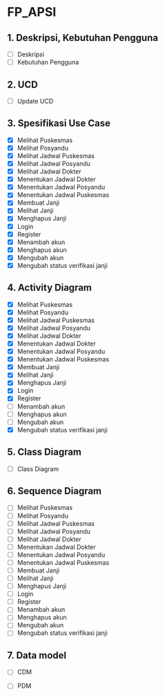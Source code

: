 # FP_APSI
## 1. Deskripsi, Kebutuhan Pengguna
- [ ] Deskripsi
- [ ] Kebutuhan Pengguna
## 2. UCD
- [ ] Update UCD
## 3. Spesifikasi Use Case
- [x] Melihat Puskesmas
- [x] Melihat Posyandu
- [x] Melihat Jadwal Puskesmas
- [x] Melihat Jadwal Posyandu
- [x] Melihat Jadwal Dokter
- [x] Menentukan Jadwal Dokter
- [x] Menentukan Jadwal Posyandu
- [x] Menentukan Jadwal Puskesmas
- [x] Membuat Janji
- [x] Melihat Janji
- [x] Menghapus Janji
- [x] Login
- [x] Register
- [x] Menambah akun
- [x] Menghapus akun
- [x] Mengubah akun
- [x] Mengubah status verifikasi janji
## 4. Activity Diagram
- [x] Melihat Puskesmas
- [x] Melihat Posyandu
- [x] Melihat Jadwal Puskesmas
- [x] Melihat Jadwal Posyandu
- [x] Melihat Jadwal Dokter
- [x] Menentukan Jadwal Dokter
- [x] Menentukan Jadwal Posyandu
- [x] Menentukan Jadwal Puskesmas
- [x] Membuat Janji
- [x] Melihat Janji
- [x] Menghapus Janji
- [x] Login
- [x] Register
- [ ] Menambah akun
- [ ] Menghapus akun
- [ ] Mengubah akun
- [x] Mengubah status verifikasi janji
## 5. Class Diagram
- [ ] Class Diagram
## 6. Sequence Diagram
- [ ] Melihat Puskesmas
- [ ] Melihat Posyandu
- [ ] Melihat Jadwal Puskesmas
- [ ] Melihat Jadwal Posyandu
- [ ] Melihat Jadwal Dokter
- [ ] Menentukan Jadwal Dokter
- [ ] Menentukan Jadwal Posyandu
- [ ] Menentukan Jadwal Puskesmas
- [ ] Membuat Janji
- [ ] Melihat Janji
- [ ] Menghapus Janji
- [ ] Login
- [ ] Register
- [ ] Menambah akun
- [ ] Menghapus akun
- [ ] Mengubah akun
- [ ] Mengubah status verifikasi janji
## 7. Data model
- [ ] CDM
- [ ] PDM


